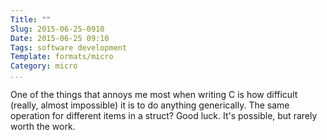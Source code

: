 ```yaml
---
Title: ""
Slug: 2015-06-25-0910
Date: 2015-06-25 09:10
Tags: software development
Template: formats/micro
Category: micro
...
```


One of the things that annoys me most when writing C is how difficult (really,
almost impossible) it is to do anything generically. The same operation for
different items in a struct? Good luck. It's possible, but rarely worth the
work.
